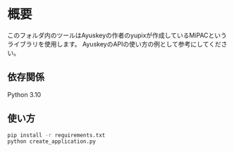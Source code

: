 # 概要

このフォルダ内のツールはAyuskeyの作者のyupixが作成しているMiPACというライブラリを使用します。
AyuskeyのAPIの使い方の例として参考にしてください。

## 依存関係

Python 3.10

## 使い方

```sh
pip install -r requirements.txt
python create_application.py
```
